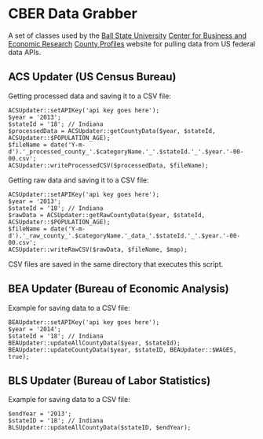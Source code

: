 CBER Data Grabber
=================

A set of classes used by the [Ball State University](http://bsu.edu) [Center for Business and Economic Research](http://cberdata.org) [County Profiles](http://profiles.cberdata.org) website for pulling data from US federal data APIs.

ACS Updater (US Census Bureau)
------------------------------

Getting processed data and saving it to a CSV file:

    ACSUpdater::setAPIKey('api key goes here');
    $year = '2013';
    $stateId = '18'; // Indiana
    $processedData = ACSUpdater::getCountyData($year, $stateId, ACSUpdater::$POPULATION_AGE);
    $fileName = date('Y-m-d').'_processed_county_'.$categoryName.'_'.$stateId.'_'.$year.'-00-00.csv';
    ACSUpdater::writeProcessedCSV($processedData, $fileName);

Getting raw data and saving it to a CSV file:

    ACSUpdater::setAPIKey('api key goes here');
    $year = '2013';
    $stateId = '18'; // Indiana
    $rawData = ACSUpdater::getRawCountyData($year, $stateId, ACSUpdater::$POPULATION_AGE);
    $fileName = date('Y-m-d').'_raw_county_'.$categoryName.'_data_'.$stateId.'_'.$year.'-00-00.csv';
    ACSUpdater::writeRawCSV($rawData, $fileName, $map);

CSV files are saved in the same directory that executes this script.

BEA Updater (Bureau of Economic Analysis)
-----------------------------------------

Example for saving data to a CSV file:

    BEAUpdater::setAPIKey('api key goes here');
    $year = '2014';
    $stateId = '18'; // Indiana
    BEAUpdater::updateAllCountyData($year, $stateId);
    BEAUpdater::updateCountyData($year, $stateID, BEAUpdater::$WAGES, true);

BLS Updater (Bureau of Labor Statistics)
----------------------------------------

Example for saving data to a CSV file:

    $endYear = '2013';
    $stateID = '18'; // Indiana
    BLSUpdater::updateAllCountyData($stateID, $endYear);
